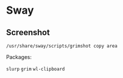 # Sway

## Screenshot

`/usr/share/sway/scripts/grimshot copy area`

Packages:

`slurp` `grim` `wl-clipboard`
